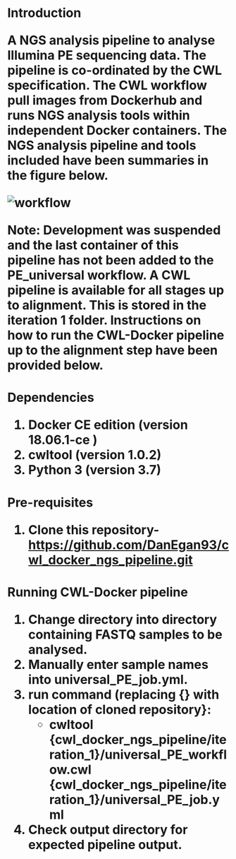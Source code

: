 <h1> Introduction

A NGS analysis pipeline to analyse Illumina PE sequencing data. The pipeline is co-ordinated by the CWL specification. The CWL workflow pull images from Dockerhub and runs NGS analysis tools within independent Docker containers. The NGS analysis pipeline and tools included have been summaries in the figure below.

![workflow](/images/workglow.jpg)

Note: Development was suspended and the last container of this pipeline has not been added to the PE_universal workflow. A CWL pipeline is available for all stages up to alignment. This is stored in the iteration 1 folder. Instructions on how to run the CWL-Docker pipeline up to the alignment step have been provided below.

<h1> Dependencies

1. Docker CE edition (version 18.06.1-ce )
1. cwltool (version 1.0.2)
1. Python 3 (version 3.7)

<h1> Pre-requisites

1. Clone this repository- https://github.com/DanEgan93/cwl_docker_ngs_pipeline.git

<h1> Running CWL-Docker pipeline

1. Change directory into directory containing FASTQ samples to be analysed.
1. Manually enter sample names into universal_PE_job.yml.
1. run command (replacing {} with  location of cloned repository}:
    * cwltool {cwl_docker_ngs_pipeline/iteration_1}/universal_PE_workflow.cwl {cwl_docker_ngs_pipeline/iteration_1}/universal_PE_job.yml
1. Check output directory for expected pipeline output.
